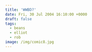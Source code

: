 ```yaml
---
title: 'WWBD?'
date: Fri, 30 Jul 2004 16:10:00 +0000
draft: false
tags:
  - beans
  - elliot
  - rob
image: /img/comic8.jpg
---
```


